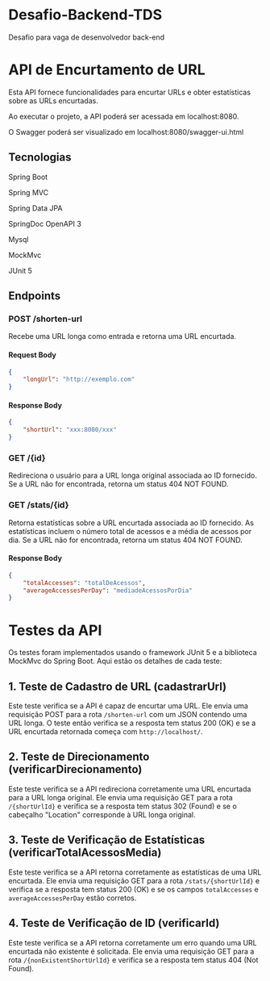 # Desafio-Backend-TDS
Desafio para vaga de desenvolvedor back-end

# API de Encurtamento de URL

Esta API fornece funcionalidades para encurtar URLs e obter estatísticas sobre as URLs encurtadas.

Ao executar o projeto, a API poderá ser acessada em localhost:8080.

O Swagger poderá ser visualizado em localhost:8080/swagger-ui.html

## Tecnologias
Spring Boot

Spring MVC

Spring Data JPA

SpringDoc OpenAPI 3

Mysql

MockMvc

JUnit 5


## Endpoints

### POST /shorten-url

Recebe uma URL longa como entrada e retorna uma URL encurtada.

#### Request Body

```json
{
    "longUrl": "http://exemplo.com"
}
```
#### Response Body


```json
{
    "shortUrl": "xxx:8080/xxx"
}
```

### GET /{id}

Redireciona o usuário para a URL longa original associada ao ID fornecido. Se a URL não for encontrada, retorna um status 404 NOT FOUND.

### GET  /stats/{id}

Retorna estatísticas sobre a URL encurtada associada ao ID fornecido. As estatísticas incluem o número total de acessos e a média de acessos por dia. Se a URL não for encontrada, retorna um status 404 NOT FOUND.

#### Response Body

```json
{
    "totalAccesses": "totalDeAcessos",
    "averageAccessesPerDay": "mediadeAcessosPorDia"
}
```

# Testes da API

Os testes foram implementados usando o framework JUnit 5 e a biblioteca MockMvc do Spring Boot. Aqui estão os detalhes de cada teste:

## 1. Teste de Cadastro de URL (cadastrarUrl)

Este teste verifica se a API é capaz de encurtar uma URL. Ele envia uma requisição POST para a rota `/shorten-url` com um JSON contendo uma URL longa. O teste então verifica se a resposta tem status 200 (OK) e se a URL encurtada retornada começa com `http://localhost/`.

## 2. Teste de Direcionamento (verificarDirecionamento)

Este teste verifica se a API redireciona corretamente uma URL encurtada para a URL longa original. Ele envia uma requisição GET para a rota `/{shortUrlId}` e verifica se a resposta tem status 302 (Found) e se o cabeçalho "Location" corresponde à URL longa original.

## 3. Teste de Verificação de Estatísticas (verificarTotalAcessosMedia)

Este teste verifica se a API retorna corretamente as estatísticas de uma URL encurtada. Ele envia uma requisição GET para a rota `/stats/{shortUrlId}` e verifica se a resposta tem status 200 (OK) e se os campos `totalAccesses` e `averageAccessesPerDay` estão corretos.

## 4. Teste de Verificação de ID (verificarId)

Este teste verifica se a API retorna corretamente um erro quando uma URL encurtada não existente é solicitada. Ele envia uma requisição GET para a rota `/{nonExistentShortUrlId}` e verifica se a resposta tem status 404 (Not Found).



